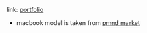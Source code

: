 link: [portfolio](https://cv-macbook-laptop-portfolio.vercel.app/)

- macbook model is taken from [pmnd market](https://market.pmnd.rs/)

